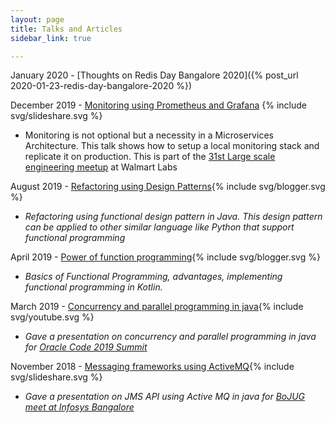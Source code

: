 ```yaml
---
layout: page
title: Talks and Articles
sidebar_link: true

---
```

January 2020 - [Thoughts on Redis Day Bangalore 2020]({% post_url 2020-01-23-redis-day-bangalore-2020 %})

December 2019 - [Monitoring using Prometheus and Grafana](https://speakerdeck.com/arvindkgs/monitoring-using-prometheus-and-grafana "Monitoring using Prometheus and Grafana") {% include svg/slideshare.svg %}

* Monitoring is not optional but a necessity in a Microservices Architecture. This talk shows how to setup a local monitoring stack and replicate it on production. This is part of the [31st Large scale engineering meetup](https://www.meetup.com/__ms18961031/lspe-in/events/257888388/?read=1&_xtd=gatlbWFpbF9jbGlja9oAJGI0ZDI5NzE2LWI4YmItNGRkYi1iNDU5LWY2ZmVlNjhhMjkxYg&_af=event&_af_eid=257888388&expires=1576378850092&sig=edda438d437f497e39fb872c23142ce24e8ec064) at Walmart Labs

August 2019 - [Refactoring using Design Patterns](https://hackernoon.com/refactoring-using-functional-programming-g682o30g6){% include svg/blogger.svg %}

* _Refactoring using functional design pattern in Java. This design pattern can be applied to other similar language like Python that support functional programming_

April 2019 - [Power of function programming](https://blogs.oracle.com/developers/the-power-of-functional-programming){% include svg/blogger.svg %}

* _Basics of Functional Programming, advantages, implementing functional programming in Kotlin._

March 2019 - [Concurrency and parallel programming in java](http://www.youtube.com/watch?feature=player_embedded&v=fbpEs51JfdU){% include svg/youtube.svg %}

* _Gave a presentation on concurrency and parallel programming in java for_ [_Oracle Code 2019 Summit_]({https://developer.oracle.com/code/bengaluru-march-2019)

November 2018 - [Messaging frameworks using ActiveMQ](https://www.slideshare.net/arvindkumar1611/messaging-frameworks-using-jms){% include svg/slideshare.svg %}

* _Gave a presentation on JMS API using Active MQ in java for_ [_BoJUG meet at Infosys Bangalore_](https://www.meetup.com/BangaloreOpenJUG/events/254584548/)